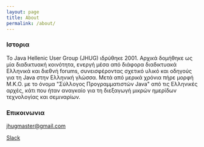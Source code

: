 ```yaml
---
layout: page
title: About
permalink: /about/
---
```

### Ιστορια

Το Java Hellenic User Group (JHUG) ιδρύθηκε 2001. Αρχικά δομήθηκε ως μία διαδικτυακή κοινότητα, ενεργή μέσα από διάφορα διαδικτυακά Ελληνικά και διεθνή forums, συνεισφέροντας σχετικό υλικό και οδηγούς για τη Java στην Ελληνική γλώσσα. Μετά από μερικά χρόνια πήρε μορφή Μ.Κ.Ο. με το όνομα "Σύλλογος Προγραμματιστών Java" από τις Ελληνικές αρχές, κάτι που ήταν αναγκαίο για τη διεξαγωγή μικρών ημερίδων τεχνολογίας και σεμιναρίων. 

### Επικοινωνια

[jhugmaster@gmail.com](mailto:jhugmaster@gmail.com)

[Slack](https://jhug.slack.com)
